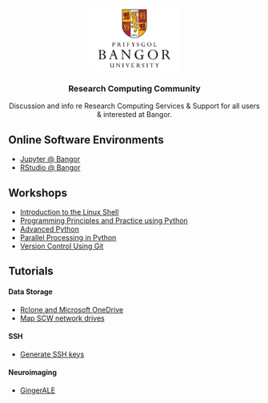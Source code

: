 <p align="center">
    <img src="logo.png" alt="Bangor University" height=128>
    <h3 align="center">Research Computing Community</h3>
</p>
<p align="center">
    Discussion and info re Research Computing Services &amp; Support for all users &amp; interested at Bangor.
</p>

## Online Software Environments

- [Jupyter @ Bangor](https://jupyter.bangor.ac.uk/jupyter/)
- [RStudio @ Bangor](https://rstudio.bangor.ac.uk/rstudio/)


## Workshops

- [Introduction to the Linux Shell](<workshops/Introduction to the Linux Shell.pdf>)
- [Programming Principles and Practice using Python](<workshops/Programming Principles and Practice using Python.pdf>)
- [Advanced Python](<workshops/Advanced Python.pdf>)
- [Parallel Processing in Python](<workshops/Parallel Processing in Python.pdf>)
- [Version Control Using Git](<workshops/Version Control Using Git.pdf>)


## Tutorials

#### Data Storage
- [Rclone and Microsoft OneDrive](tutorials/data_storage/rclone.md)
- [Map SCW network drives](tutorials/scw/data_storage/map_scw_network_drives.md)

#### SSH
- [Generate SSH keys](tutorials/ssh/generate_keys.md)

#### Neuroimaging

- [GingerALE](tutorials/neuroimaging/ginger_ale)


